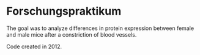 # Forschungspraktikum

The goal was to analyze differences in protein expression between female and male mice after a constriction of blood vessels.

Code created in 2012.
